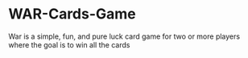 # WAR-Cards-Game
War is a simple, fun, and pure luck card game for two or more players where the goal is to win all the cards
